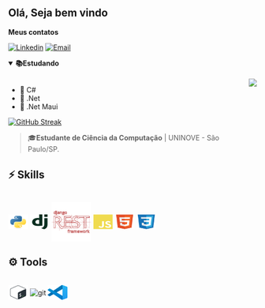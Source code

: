 ## Olá, Seja bem vindo

**Meus contatos**

[![Linkedin](https://img.shields.io/badge/LinkedIn-0077B5?style=for-the-badge&logo=linkedin&logoColor=white)](https://www.linkedin.com/in/cleyton-bernardino-de-jesus-8a45851ba/)
[![Email](https://img.shields.io/badge/Gmail-D14836?style=for-the-badge&logo=gmail&logoColor=white)](mailto:cleyton119900@gmail.com)

<details open>
  <summary> <b>📚Estudando</b></summary> <br>
  <img height="120px" src="https://github-readme-stats.vercel.app/api/top-langs/?username=cleytonbernardino&layout=compact&langs_count=7&hide_border=true&theme=default&title_color=00a884&text_color=cdd2d5&icon_color=58a6fe&cache_seconds=1800&bg_color=121b22" align="right"/>

- 📗 C#
- 📙 .Net
- 📘 .Net Maui
</details>

[![GitHub Streak](https://github-readme-streak-stats.herokuapp.com?user=cleytonbernardino&fire=FF0625D8&theme=whatsapp-dark&locale=pt_BR&date_format=j%20M%5B%20Y%5D&exclude_days=Sun)](https://git.io/streak-stats)

> 🎓**Estudante de Ciência da Computação** | UNINOVE - São Paulo/SP. <br>

## ⚡ Skills    
  <div style="display: inline_block"><br>
    <img align="center" alt="PYTHON" height="30" width="40" src="https://raw.githubusercontent.com/devicons/devicon/master/icons/python/python-original.svg">
    <img align="center" alt="DJANGO" height="30" width="40" src="https://raw.githubusercontent.com/devicons/devicon/master/icons/django/django-plain.svg">
    <img align="center" alt="DJANGO-REST" width="80" src="https://raw.githubusercontent.com/devicons/devicon/master/icons/djangorest/djangorest-line.svg">
    <img align="center" alt="JAVA SCRIPT" height="30" width="40" src="https://raw.githubusercontent.com/devicons/devicon/master/icons/javascript/javascript-plain.svg">
    <img align="center" alt="HTML" height="30" width="40" src="https://raw.githubusercontent.com/devicons/devicon/master/icons/html5/html5-original.svg">
    <img align="center" alt="CSS" height="30" width="40" src="https://raw.githubusercontent.com/devicons/devicon/master/icons/css3/css3-original.svg">
    
 ## ⚙ Tools
   <div style="display: inline_block"><br>
    <img align="center" alt="bash" height="30" width="40" src="https://raw.githubusercontent.com/devicons/devicon/master/icons/bash/bash-original.svg">
    <img align="center" alt="git" height="30" width="40" src="https://raw.githubusercontent.com/jmnote/z-icons/master/svg/git.svg">
    <img align="center" alt="vs-code" height="30" width="40" src="https://raw.githubusercontent.com/devicons/devicon/master/icons/vscode/vscode-original.svg">
   </div>
